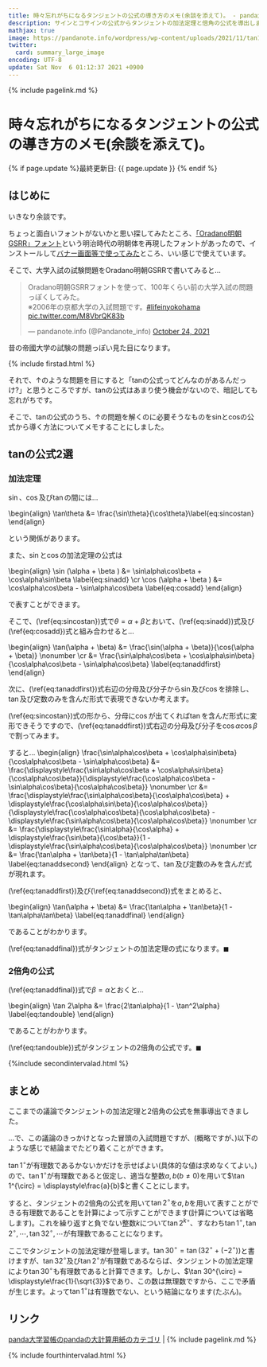 ```yaml
---
title: 時々忘れがちになるタンジェントの公式の導き方のメモ(余談を添えて)。 - panda大学習帳外伝
description: サインとコサインの公式からタンジェントの加法定理と倍角の公式を導出します。
mathjax: true
image: https://pandanote.info/wordpress/wp-content/uploads/2021/11/tan1_rational_number.png
twitter: 
  card: summary_large_image
encoding: UTF-8
update: Sat Nov  6 01:12:37 2021 +0900
---
```

{% include pagelink.md %}
# 時々忘れがちになるタンジェントの公式の導き方のメモ(余談を添えて)。
{% if page.update %}最終更新日: {{ page.update }} {% endif %}
## はじめに
いきなり余談です。

ちょっと面白いフォントがないかと思い探してみたところ、[「Oradano明朝GSRR」フォント](http://www.asahi-net.or.jp/~sd5a-ucd/freefonts/Oradano-Mincho/)という明治時代の明朝体を再現したフォントがあったので、インストールして[バナー画面等で使ってみた](https://vsse.pandanote.info/)ところ、いい感じで使えています。

そこで、大学入試の試験問題をOradano明朝GSRRで書いてみると…

<blockquote class="twitter-tweet"><p lang="ja" dir="ltr">Oradano明朝GSRRフォントを使って、100年くらい前の大学入試の問題っぽくしてみた。<br>※2006年の京都大学の入試問題です。<a href="https://twitter.com/hashtag/lifeinyokohama?src=hash&amp;ref_src=twsrc%5Etfw">#lifeinyokohama</a> <a href="https://t.co/M8VbrQK83b">pic.twitter.com/M8VbrQK83b</a></p>&mdash; pandanote.info (@Pandanote_info) <a href="https://twitter.com/Pandanote_info/status/1452417042955390980?ref_src=twsrc%5Etfw">October 24, 2021</a></blockquote> <script async src="https://platform.twitter.com/widgets.js" charset="utf-8"></script>

昔の帝國大学の試験の問題っぽい見た目になります。

{% include firstad.html %}

それで、↑のような問題を目にすると「tanの公式ってどんなのがあるんだっけ?」と思うところですが、tanの公式はあまり使う機会がないので、暗記しても忘れがちです。

そこで、tanの公式のうち、↑の問題を解くのに必要そうなものをsinとcosの公式から導く方法についてメモすることにしました。

## tanの公式2選
### 加法定理
$\sin$、$\cos$及び$\tan$の間には…

\begin{align}
\tan\theta &= \frac{\sin\theta}{\cos\theta}\label{eq:sincostan}
\end{align}

という関係があります。

また、$\sin$と$\cos$の加法定理の公式は

\begin{align}
\sin (\alpha + \beta ) &= \sin\alpha\cos\beta + \cos\alpha\sin\beta \label{eq:sinadd} \cr
\cos (\alpha + \beta ) &= \cos\alpha\cos\beta - \sin\alpha\cos\beta \label{eq:cosadd}
\end{align}

で表すことができます。

そこで、(\ref{eq:sincostan})式で$\theta = \alpha + \beta$とおいて、(\ref{eq:sinadd})式及び(\ref{eq:cosadd})式と組み合わせると…

\begin{align}
\tan(\alpha + \beta) &= \frac{\sin(\alpha + \beta)}{\cos(\alpha + \beta)} \nonumber \cr
&= \frac{\sin\alpha\cos\beta + \cos\alpha\sin\beta}{\cos\alpha\cos\beta - \sin\alpha\cos\beta} \label{eq:tanaddfirst}
\end{align}

次に、(\ref{eq:tanaddfirst})式右辺の分母及び分子から$\sin$及び$\cos$を排除し、$\tan$及び定数のみを含んだ形式で表現できないか考えます。

(\ref{eq:sincostan})式の形から、分母に$\cos$が出てくれば$\tan$を含んだ形式に変形できそうですので、(\ref{eq:tanaddfirst})式右辺の分母及び分子を$\cos\alpha\cos\beta$で割ってみます。

すると…
\begin{align}
\frac{\sin\alpha\cos\beta + \cos\alpha\sin\beta}{\cos\alpha\cos\beta - \sin\alpha\cos\beta} &= \frac{\displaystyle\frac{\sin\alpha\cos\beta + \cos\alpha\sin\beta}{\cos\alpha\cos\beta}}{\displaystyle\frac{\cos\alpha\cos\beta - \sin\alpha\cos\beta}{\cos\alpha\cos\beta}} \nonumber \cr
&= \frac{\displaystyle\frac{\sin\alpha\cos\beta}{\cos\alpha\cos\beta} + \displaystyle\frac{\cos\alpha\sin\beta}{\cos\alpha\cos\beta}}{\displaystyle\frac{\cos\alpha\cos\beta}{\cos\alpha\cos\beta} - \displaystyle\frac{\sin\alpha\cos\beta}{\cos\alpha\cos\beta}} \nonumber \cr 
&= \frac{\displaystyle\frac{\sin\alpha}{\cos\alpha} + \displaystyle\frac{\sin\beta}{\cos\beta}}{1 - \displaystyle\frac{\sin\alpha\cos\beta}{\cos\alpha\cos\beta}} \nonumber \cr 
&= \frac{\tan\alpha + \tan\beta}{1 - \tan\alpha\tan\beta} \label{eq:tanaddsecond}
\end{align}
となって、$\tan$及び定数のみを含んだ式が現れます。

(\ref{eq:tanaddfirst})及び(\ref{eq:tanaddsecond})式をまとめると、

\begin{align}
\tan(\alpha + \beta) &= \frac{\tan\alpha + \tan\beta}{1 - \tan\alpha\tan\beta} \label{eq:tanaddfinal}
\end{align}

であることがわかります。

(\ref{eq:tanaddfinal})式がタンジェントの加法定理の式になります。$\blacksquare$
### 2倍角の公式
(\ref{eq:tanaddfinal})式で$\beta = \alpha$とおくと…

\begin{align}
\tan 2\alpha &= \frac{2\tan\alpha}{1 - \tan^2\alpha} \label{eq:tandouble}
\end{align}

であることがわかります。

(\ref{eq:tandouble})式がタンジェントの2倍角の公式です。$\blacksquare$

{%include secondintervalad.html %}

## まとめ
ここまでの議論でタンジェントの加法定理と2倍角の公式を無事導出できました。

…で、この議論のきっかけとなった冒頭の入試問題ですが、(概略ですが、)以下のような感じで結論までたどり着くことができます。

$\tan 1^{\circ}$が有理数であるかないかだけを示せばよい(具体的な値は求めなくてよい。)ので、$\tan 1^{\circ}$が有理数であると仮定し、適当な整数$a,b(b \neq 0)$を用いて$\tan 1^{\circ} = \displaystyle\frac{a}{b}$と書くことにします。

すると、タンジェントの2倍角の公式を用いて$\tan 2^{\circ}$を$a,b$を用いて表すことができる有理数であることを計算によって示すことができます(計算については省略します)。これを繰り返すと負でない整数$k$について$\tan 2^k{}^{\circ}$、すなわち$\tan 1^{\circ}, \tan 2^{\circ}, \cdots, \tan 32^{\circ}, \cdots$が有理数であることになります。

ここでタンジェントの加法定理が登場します。$\tan 30^{\circ} = \tan (32^{\circ}+(-2^{\circ}))$と書けますが、$\tan 32^{\circ}$及び$\tan 2^{\circ}$が有理数であるならば、タンジェントの加法定理により$\tan 30^{\circ}$も有理数であると計算できます。しかし、$\tan 30^{\circ} = \displaystyle\frac{1}{\sqrt{3}}$であり、この数は無理数ですから、ここで矛盾が生じます。よって$\tan 1^{\circ}$は有理数でない、という結論になります(たぶん)。

## リンク
[panda大学習帳のpandaの大計算用紙のカテゴリ](https://pandanote.info/?cat=13) \| {% include pagelink.md %}

{% include fourthintervalad.html %}
